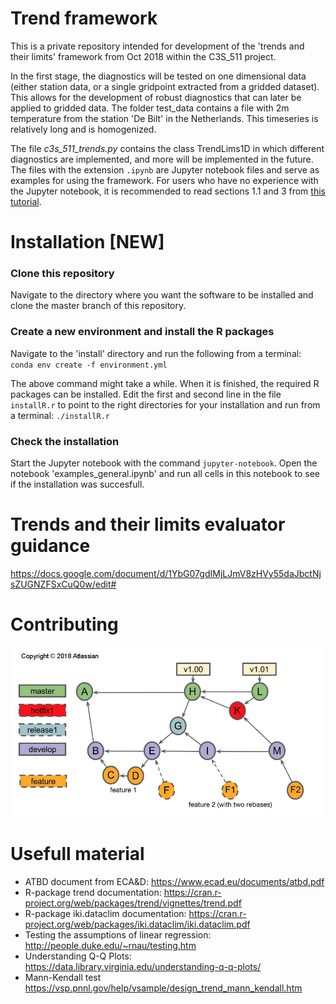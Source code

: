 Trend framework
===============

This is a private repository intended for development of the 'trends and their limits' framework from Oct 2018 within the C3S_511 project.

In the first stage, the diagnostics will be tested on one dimensional data (either station data, or a single gridpoint extracted from a gridded dataset). This allows for the development of robust diagnostics that can later be applied to gridded data. The folder test_data contains a file with 2m temperature from the station 'De Bilt' in the Netherlands. This timeseries is relatively long and is homogenized.

The file _c3s_511_trends.py_ contains the class TrendLims1D in which different diagnostics are implemented, and more will be implemented in the future. The files with the extension `.ipynb` are Jupyter notebook files and serve as examples for using the framework. For users who have no experience with the Jupyter notebook, it is recommended to read sections 1.1 and 3 from [this tutorial](https://jupyter-notebook-beginner-guide.readthedocs.io/en/latest/what_is_jupyter.html#notebook-document).

Installation [NEW]
===================

### Clone this repository
Navigate to the directory where you want the software to be installed and clone the master branch of this repository.

### Create a new environment and install the R packages
Navigate to the 'install' directory and run the following from a terminal: 
`conda env create -f environment.yml`

The above command might take a while. When it is finished, the required R packages can be installed. Edit the first and second line in the file `installR.r` to point to the right directories for your installation and run from a terminal:
`./installR.r`

### Check the installation
Start the Jupyter notebook with the command `jupyter-notebook`. Open the notebook 'examples_general.ipynb' and run all cells in this notebook to see if the installation was succesfull. 

Trends and their limits evaluator guidance 
===========================================

https://docs.google.com/document/d/1YbG07gdIMjLJmV8zHVy55daJbctNjsZUGNZFSxCuQ0w/edit#

Contributing
=============
![Gitflow Workflow (Copyright: Atlassian)](figs/gitflow.png)

# Usefull material
- ATBD document from ECA&D: https://www.ecad.eu/documents/atbd.pdf
- R-package trend documentation: https://cran.r-project.org/web/packages/trend/vignettes/trend.pdf
- R-package iki.dataclim documentation: https://cran.r-project.org/web/packages/iki.dataclim/iki.dataclim.pdf
- Testing the assumptions of linear regression: http://people.duke.edu/~rnau/testing.htm
- Understanding Q-Q Plots: https://data.library.virginia.edu/understanding-q-q-plots/
- Mann-Kendall test  https://vsp.pnnl.gov/help/vsample/design_trend_mann_kendall.htm
